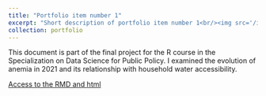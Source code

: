 ```yaml
---
title: "Portfolio item number 1"
excerpt: "Short description of portfolio item number 1<br/><img src='/images/Anemia2021.jpg'>"
collection: portfolio
---
```


This document is part of the final project for the R course in the Specialization on Data Science for Public Policy. I examined the evolution of anemia in 2021 and its relationship with household water accessibility. 

[Access to the RMD and html](https://github.com/RRamosc/DataAnemia)
